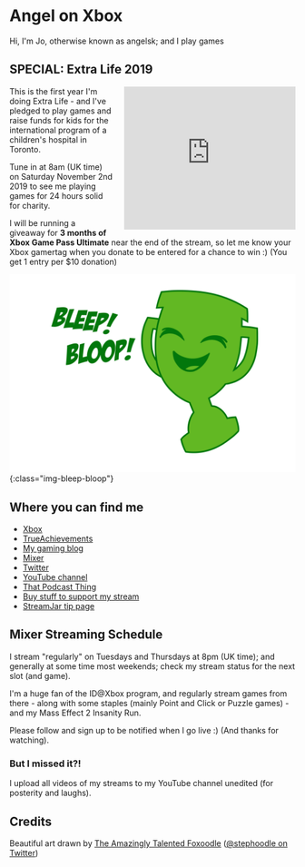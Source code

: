 # Angel on Xbox

Hi, I'm Jo, otherwise known as angelsk; and I play games

## SPECIAL: Extra Life 2019

<iframe src="https://www.extra-life.org/index.cfm?fuseaction=widgets.300x250thermo&participantID=375079" width="302" height="252" frameborder="0" scrolling="no" style="float: right; margin-left: 20px;"><a href="https://www.extra-life.org/index.cfm?fuseaction=donorDrive.participant&participantID=375079">Make a Donation!</a></iframe>

This is the first year I'm doing Extra Life - and I've pledged to play games and raise funds for kids for the international program of a children's hospital in Toronto.

Tune in at 8am (UK time) on Saturday November 2nd 2019 to see me playing games for 24 hours solid for charity.

I will be running a giveaway for **3 months of Xbox Game Pass Ultimate** near the end of the stream, so let me know your Xbox gamertag when you donate to be entered for a chance to win :) (You get 1 entry per $10 donation)

![Bleep! Bloop!](/assets/images/bleep-bloop.png){:class="img-bleep-bloop"}

## Where you can find me

* [Xbox](https://account.xbox.com/en-GB/Profile?gamerTag=angelsk)
* [TrueAchievements](https://www.trueachievements.com/gamer/angelsk)
* [My gaming blog](https://www.trueachievements.com/gamer/angelsk/blog)
* [Mixer](https://mixer.com/angelsk)
* [Twitter](https://twitter.com/angelsk)
* [YouTube channel](https://www.youtube.com/c/JoCarterAngelSK)
* [That Podcast Thing](http://www.thatpodcastthing.co.uk)
* [Buy stuff to support my stream](https://teespring.com/stores/angel-on-xbox)
* [StreamJar tip page](https://angelsk.streamjar.gg)

## Mixer Streaming Schedule

I stream "regularly" on Tuesdays and Thursdays at 8pm (UK time); and generally at some time most weekends; check my stream status for the next slot (and game). 

I'm a huge fan of the ID@Xbox program, and regularly stream games from there - along with some staples (mainly Point and Click or Puzzle games) - and my Mass Effect 2 Insanity Run.

Please follow and sign up to be notified when I go live :) (And thanks for watching).

### But I missed it?!

I upload all videos of my streams to my YouTube channel unedited (for posterity and laughs).

## Credits

Beautiful art drawn by [The Amazingly Talented Foxoodle](http://foxoodle.tumblr.com/) ([@stephoodle on Twitter](https://twitter.com/stephoodle))
